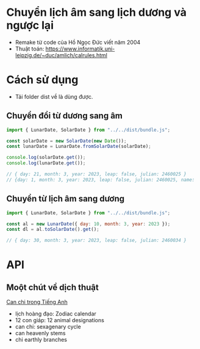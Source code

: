 # Chuyển lịch âm sang lịch dương và ngược lại

- Remake từ code của Hồ Ngọc Đức viết năm 2004
- Thuật toán: https://www.informatik.uni-leipzig.de/~duc/amlich/calrules.html

# Cách sử dụng
- Tải folder dist về là dùng được.
## Chuyển đổi từ dương sang âm

```javascript
import { LunarDate, SolarDate } from "../../dist/bundle.js";

const solarDate = new SolarDate(new Date());
const lunarDate = LunarDate.fromSolarDate(solarDate);

console.log(solarDate.get());
console.log(lunarDate.get());

// { day: 21, month: 3, year: 2023, leap: false, julian: 2460025 }
// {day: 1, month: 3, year: 2023, leap: false, julian: 2460025, name: 'Quý Mão'}
```

## Chuyển từ lịch âm sang dương

```javascript
import { LunarDate, SolarDate } from "../../dist/bundle.js";

const al = new LunarDate({ day: 10, month: 3, year: 2023 });
const dl = al.toSolarDate().get();

// { day: 30, month: 3, year: 2023, leap: false, julian: 2460034 }
```

# API

## Moột chút về dịch thuật
[Can chi trong Tiếng Anh](https://nguyenphuocvinhco.com/2019/02/05/nam-hoi-va-nam-ky-hoi-dich-sang-tieng-anh-nhu-the-nao/#:~:text=Trong%20c%E1%BB%A5m%20t%E1%BB%AB%20n%C4%83m%20'K%E1%BB%B7,th%E1%BA%ADp%20can%20th%E1%BA%ADp%20nh%E1%BB%8B%20chi.)

- lịch hoàng đạo:   Zodiac calendar
- 12 con giáp:      12 animal designations
- can chi:          sexagenary cycle
- can               heavenly stems
- chi               earthly branches